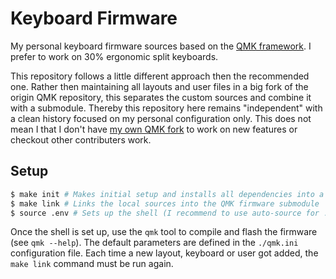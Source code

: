 # Keyboard Firmware

My personal keyboard firmware sources based on the [QMK
framework](https://github.com/qmk/qmk_firmware). I prefer to work on 30%
ergonomic split keyboards.

This repository follows a little different approach then the recommended one.
Rather then maintaining all layouts and user files in a big fork of the origin
QMK repository, this separates the custom sources and combine it with a
submodule. Thereby this repository here remains "independent" with a clean
history focused on my personal configuration only. This does not mean I that I
don't have [my own QMK fork](https://github.com/weilbith/qmk_firmware) to work
on new features or checkout other contributers work.

## Setup

```sh
$ make init # Makes initial setup and installs all dependencies into a virtual environment
$ make link # Links the local sources into the QMK firmware submodule
$ source .env # Sets up the shell (I recommend to use auto-source for .env files on change directory)
```

Once the shell is set up, use the `qmk` tool to compile and flash the firmware
(see `qmk --help`). The default parameters are defined in the `./qmk.ini`
configuration file. Each time a new layout, keyboard or user got added, the
`make link` command must be run again.
